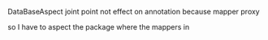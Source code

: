 DataBaseAspect joint point not effect on annotation because mapper proxy

so I have to aspect the package where the mappers in
